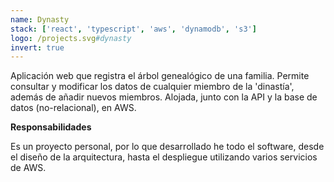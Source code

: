 ```yaml
---
name: Dynasty
stack: ['react', 'typescript', 'aws', 'dynamodb', 's3']
logo: /projects.svg#dynasty
invert: true
---
```


Aplicación web que registra el árbol genealógico de una familia. Permite consultar y
modificar los datos de cualquier miembro de la 'dinastía', además de añadir nuevos
miembros. Alojada, junto con la API y la base de datos (no-relacional), en AWS.

<b>Responsabilidades</b>

Es un proyecto personal, por lo que desarrollado he todo el software, desde el diseño
de la arquitectura, hasta el despliegue utilizando varios servicios de AWS.
